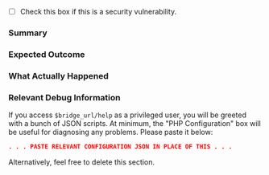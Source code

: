 - [ ] Check this box if this is a security vulnerability.

### Summary



### Expected Outcome



### What Actually Happened



### Relevant Debug Information

If you access `$bridge_url/help` as a privileged user, you will be greeted with
a bunch of JSON scripts. At minimum, the "PHP Configuration" box will be useful
for diagnosing any problems. Please paste it below:

```json
. . . PASTE RELEVANT CONFIGURATION JSON IN PLACE OF THIS . . .
```

Alternatively, feel free to delete this section.